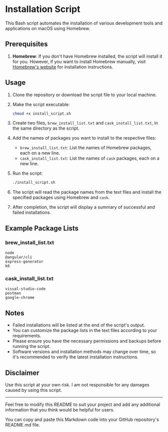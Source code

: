 
# Installation Script

This Bash script automates the installation of various development tools and applications on macOS using Homebrew.

## Prerequisites

1. **Homebrew**: If you don't have Homebrew installed, the script will install it for you. However, if you want to install Homebrew manually, visit [Homebrew's website](https://brew.sh/) for installation instructions.

## Usage

1. Clone the repository or download the script file to your local machine.

2. Make the script executable:
   
   ```bash
   chmod +x install_script.sh
   ```

3. Create two files, `brew_install_list.txt` and `cask_install_list.txt`, in the same directory as the script.

4. Add the names of packages you want to install to the respective files:
   
   - `brew_install_list.txt`: List the names of Homebrew packages, each on a new line.
   - `cask_install_list.txt`: List the names of `cask` packages, each on a new line.

5. Run the script:

   ```bash
   ./install_script.sh
   ```

6. The script will read the package names from the text files and install the specified packages using Homebrew and `cask`.

7. After completion, the script will display a summary of successful and failed installations.

## Example Package Lists

### brew_install_list.txt
```
node
@angular/cli
express-generator
k6
```

### cask_install_list.txt
```
visual-studio-code
postman
google-chrome
```

## Notes

- Failed installations will be listed at the end of the script's output.
- You can customize the package lists in the text files according to your requirements.
- Please ensure you have the necessary permissions and backups before running the script.
- Software versions and installation methods may change over time, so it's recommended to verify the latest installation instructions.

## Disclaimer

Use this script at your own risk. I am not responsible for any damages caused by using this script.

---

Feel free to modify this README to suit your project and add any additional information that you think would be helpful for users.


You can copy and paste this Markdown code into your GitHub repository's README.md file.
